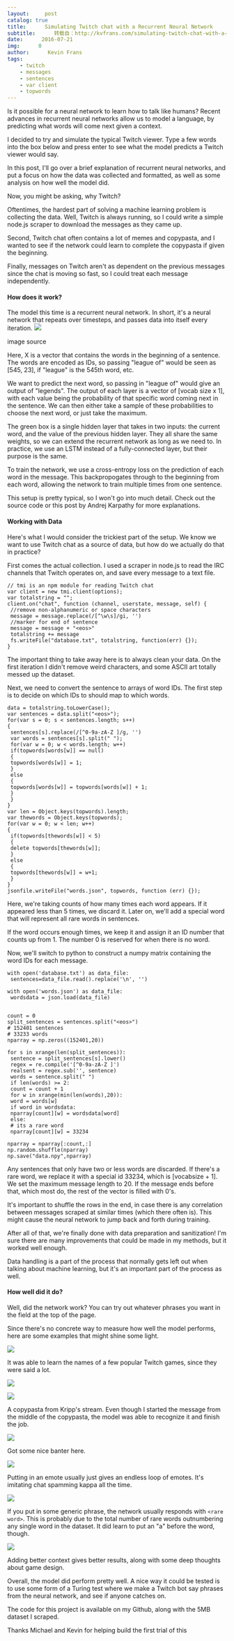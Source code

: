 ```yaml
---
layout:     post
catalog: true
title:      Simulating Twitch chat with a Recurrent Neural Network
subtitle:      转载自：http://kvfrans.com/simulating-twitch-chat-with-a-recurrent-neural-network/
date:      2016-07-21
img:      0
author:      Kevin Frans
tags:
    - twitch
    - messages
    - sentences
    - var client
    - topwords
---
```


Is it possible for a neural network to learn how to talk like humans? Recent advances in recurrent neural networks allow us to model a language, by predicting what words will come next given a context.

I decided to try and simulate the typical Twitch viewer. Type a few words into the box below and press enter to see what the model predicts a Twitch viewer would say.

 




In this post, I'll go over a brief explanation of recurrent neural networks, and put a focus on how the data was collected and formatted, as well as some analysis on how well the model did.

Now, you might be asking, why Twitch?

Oftentimes, the hardest part of solving a machine learning problem is collecting the data. Well, Twitch is always running, so I could write a simple node.js scraper to download the messages as they came up.

Second, Twitch chat often contains a lot of memes and copypasta, and I wanted to see if the network could learn to complete the copypasta if given the beginning.

Finally, messages on Twitch aren't as dependent on the previous messages since the chat is moving so fast, so I could treat each message independently.

#### How does it work?

The model this time is a recurrent neural network. In short, it's a neural network that repeats over timesteps, and passes data into itself every iteration. ![](http://kvfrans.com/content/images/2016/07/RNN-unrolled.png)


> 
image source


Here, X is a vector that contains the words in the beginning of a sentence. The words are encoded as IDs, so passing "league of" would be seen as [545, 23], if "league" is the 545th word, etc.

We want to predict the next word, so passing in "league of" would give an output of "legends". The output of each layer is a vector of [vocab size x 1], with each value being the probability of that specific word coming next in the sentence. We can then either take a sample of these probabilities to choose the next word, or just take the maximum.

The green box is a single hidden layer that takes in two inputs: the current word, and the value of the previous hidden layer. They all share the same weights, so we can extend the recurrent network as long as we need to. In practice, we use an LSTM instead of a fully-connected layer, but their purpose is the same.

To train the network, we use a cross-entropy loss on the prediction of each word in the message. This backpropogates through to the beginning from each word, allowing the network to train multiple times from one sentence.

This setup is pretty typical, so I won't go into much detail. Check out the source code or this post by Andrej Karpathy for more explanations.

#### Working with Data

Here's what I would consider the trickiest part of the setup. We know we want to use Twitch chat as a source of data, but how do we actually do that in practice?

First comes the actual collection. I used a scraper in node.js to read the IRC channels that Twitch operates on, and save every message to a text file. 

```
// tmi is an npm module for reading Twitch chat
var client = new tmi.client(options); 
var totalstring = ""; 
client.on("chat", function (channel, userstate, message, self) { 
 //remove non-alphanumeric or space characters
 message = message.replace(/[^\w\s]/gi, '')
 //marker for end of sentence
 message = message + "<eos>"
 totalstring += message
 fs.writeFile("database.txt", totalstring, function(err) {});
}

```

The important thing to take away here is to always clean your data. On the first iteration I didn't remove weird characters, and some ASCII art totally messed up the dataset.

Next, we need to convert the sentence to arrays of word IDs. The first step is to decide on which IDs to should map to which words.

```
data = totalstring.toLowerCase(); 
var sentences = data.split("<eos>"); 
for(var s = 0; s < sentences.length; s++) 
{
 sentences[s].replace(/[^0-9a-zA-Z ]/g, '')
 var words = sentences[s].split(" ");
 for(var w = 0; w < words.length; w++)
 if(topwords[words[w]] == null)
 {
 topwords[words[w]] = 1;
 }
 else
 {
 topwords[words[w]] = topwords[words[w]] + 1;
 }
 }
}
var len = Object.keys(topwords).length; 
var thewords = Object.keys(topwords); 
for(var w = 0; w < len; w++) 
{
 if(topwords[thewords[w]] < 5)
 {
 delete topwords[thewords[w]];
 }
 else
 {
 topwords[thewords[w]] = w+1;
 }
}
jsonfile.writeFile("words.json", topwords, function (err) {}); 

```

Here, we're taking counts of how many times each word appears. If it appeared less than 5 times, we discard it. Later on, we'll add a special word that will represent all rare words in sentences.

If the word occurs enough times, we keep it and assign it an ID number that counts up from 1. The number 0 is reserved for when there is no word.

Now, we'll switch to python to construct a numpy matrix containing the word IDs for each message. 

```
with open('database.txt') as data_file: 
 sentences=data_file.read().replace('\n', '')

with open('words.json') as data_file: 
 wordsdata = json.load(data_file)


count = 0 
split_sentences = sentences.split("<eos>") 
# 152401 sentences
# 33233 words
nparray = np.zeros((152401,20))

for s in xrange(len(split_sentences)): 
 sentence = split_sentences[s].lower()
 regex = re.compile('[^0-9a-zA-Z ]')
 realsent = regex.sub('', sentence)
 words = sentence.split(" ")
 if len(words) >= 2:
 count = count + 1
 for w in xrange(min(len(words),20)):
 word = words[w]
 if word in wordsdata:
 nparray[count][w] = wordsdata[word]
 else:
 # its a rare word
 nparray[count][w] = 33234

nparray = nparray[:count,:] 
np.random.shuffle(nparray) 
np.save("data.npy",nparray) 

```

Any sentences that only have two or less words are discarded. If there's a rare word, we replace it with a special id 33234, which is [vocabsize + 1]. We set the maximum message length to 20. If the message ends before that, which most do, the rest of the vector is filled with 0's. 

It's important to shuffle the rows in the end, in case there is any correlation between messages scraped at similar times (which there often is). This might cause the neural network to jump back and forth during training.

After all of that, we're finally done with data preparation and sanitization! I'm sure there are many improvements that could be made in my methods, but it worked well enough.

Data handling is a part of the process that normally gets left out when talking about machine learning, but it's an important part of the process as well.

#### How well did it do?

Well, did the network work? You can try out whatever phrases you want in the field at the top of the page.

Since there's no concrete way to measure how well the model performs, here are some examples that might shine some light.

![](http://kvfrans.com/content/images/2016/07/Screen-Shot-2016-07-21-at-5-22-10-PM.png)


It was able to learn the names of a few popular Twitch games, since they were said a lot.

![](http://kvfrans.com/content/images/2016/07/Screen-Shot-2016-07-21-at-5-22-27-PM.png)


![](http://kvfrans.com/content/images/2016/07/Screen-Shot-2016-07-21-at-5-26-02-PM-1.png)


A copypasta from Kripp's stream. Even though I started the message from the middle of the copypasta, the model was able to recognize it and finish the job.

![](http://kvfrans.com/content/images/2016/07/Screen-Shot-2016-07-21-at-5-22-48-PM.png)


Got some nice banter here.

![](http://kvfrans.com/content/images/2016/07/Screen-Shot-2016-07-21-at-5-22-37-PM.png)


Putting in an emote usually just gives an endless loop of emotes. It's imitating chat spamming kappa all the time.

![](http://kvfrans.com/content/images/2016/07/Screen-Shot-2016-07-21-at-5-23-00-PM.png)


If you put in some generic phrase, the network usually responds with `<rare word>`. This is probably due to the total number of rare words outnumbering any single word in the dataset. It did learn to put an "a" before the word, though.

![](http://kvfrans.com/content/images/2016/07/Screen-Shot-2016-07-21-at-5-30-08-PM.png)


Adding better context gives better results, along with some deep thoughts about game design.

Overall, the model did perform pretty well. A nice way it could be tested is to use some form of a Turing test where we make a Twitch bot say phrases from the neural network, and see if anyone catches on.

The code for this project is available on my Github, along with the 5MB dataset I scraped.

Thanks Michael and Kevin for helping build the first trial of this
